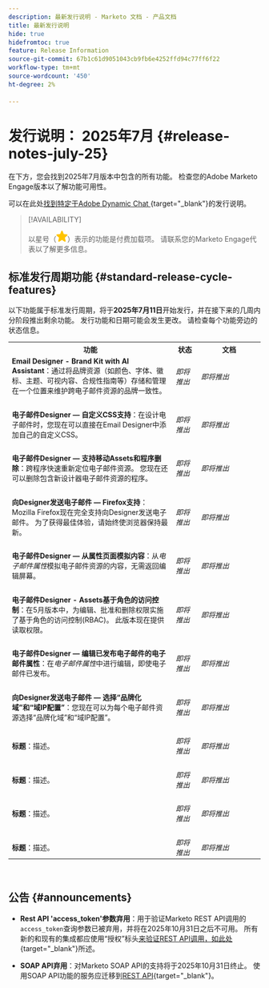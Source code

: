 ```yaml
---
description: 最新发行说明 - Marketo 文档 - 产品文档
title: 最新发行说明
hide: true
hidefromtoc: true
feature: Release Information
source-git-commit: 67b1c61d9051043cb9fb6e4252ffd94c77ff6f22
workflow-type: tm+mt
source-wordcount: '450'
ht-degree: 2%

---
```


# 发行说明： 2025年7月 {#release-notes-july-25}

在下方，您会找到2025年7月版本中包含的所有功能。 检查您的Adobe Marketo Engage版本以了解功能可用性。

可以在此处[找到特定于Adobe Dynamic Chat ](/help/marketo/release-notes/dynamic-chat.md){target="_blank"}的发行说明。

>[!AVAILABILITY]
>
>以星号（![星号](assets/yellow-star.png)）表示的功能是付费加载项。 请联系您的Marketo Engage代表以了解更多信息。

## 标准发行周期功能 {#standard-release-cycle-features}

以下功能属于标准发行周期，将于&#x200B;**2025年7月11日**&#x200B;开始发行，并在接下来的几周内分阶段推出剩余功能。 发行功能和日期可能会发生更改。 请检查每个功能旁边的状态信息。

<table style="table-layout:auto"> 
 <tbody>
 <tr> 
   <th style="width:65%">功能</th> 
   <th style="width:10%">状态</th>
   <th style="width:25%">文档</th>
  </tr>
  <tr> 
   <td><strong>Email Designer - Brand Kit with AI Assistant</strong>：通过将品牌资源（如颜色、字体、徽标、主题、可视内容、合规性指南等）存储和管理在一个位置来维护跨电子邮件资源的品牌一致性。</td> 
   <td><i>即将推出</i></td>
   <td><i>即将推出</i></td>
  </tr>
  <tr> 
   <td> </td> 
   <td> </td>
   <td> </td>
  </tr>
  <tr> 
   <td><strong>电子邮件Designer — 自定义CSS支持</strong>：在设计电子邮件时，您现在可以直接在Email Designer中添加自己的自定义CSS。</td> 
   <td><i>即将推出</i></td>
   <td><i>即将推出</i></td>
  </tr>
  <tr> 
   <td> </td> 
   <td> </td>
   <td> </td>
  </tr>
  <tr> 
   <td><strong>电子邮件Designer — 支持移动Assets和程序删除</strong>：跨程序快速重新定位电子邮件资源。 您现在还可以删除包含新设计器电子邮件资源的程序。</td> 
   <td><i>即将推出</i></td>
   <td><i>即将推出</i></td>
  </tr>
  <tr> 
   <td> </td> 
   <td> </td>
   <td> </td>
  </tr>
  <tr> 
   <td><strong>向Designer发送电子邮件 — Firefox支持</strong>： Mozilla Firefox现在完全支持向Designer发送电子邮件。 为了获得最佳体验，请始终使浏览器保持最新。</td> 
   <td><i>即将推出</i></td>
   <td><i>即将推出</i></td>
  </tr>
  <tr> 
   <td> </td> 
   <td> </td>
   <td> </td>
  </tr>
  <tr> 
   <td><strong>电子邮件Designer — 从属性页面模拟内容</strong>：从<i>电子邮件属性</i>模拟电子邮件资源的内容，无需返回编辑屏幕。</td> 
   <td><i>即将推出</i></td>
   <td><i>即将推出</i></td>
  </tr>
   <tr> 
   <td> </td> 
   <td> </td>
   <td> </td>
  </tr>
  <tr> 
   <td><strong>电子邮件Designer - Assets基于角色的访问控制</strong>：在5月版本中，为编辑、批准和删除权限实施了基于角色的访问控制(RBAC)。 此版本现在提供读取权限。</td> 
   <td><i>即将推出</i></td>
   <td><i>即将推出</i></td>
  </tr>
  <tr> 
   <td> </td> 
   <td> </td>
   <td> </td>
  </tr>
  <tr> 
   <td><strong>电子邮件Designer — 编辑已发布电子邮件的电子邮件属性</strong>：在<i>电子邮件属性</i>中进行编辑，即使电子邮件已发布。</td> 
   <td><i>即将推出</i></td>
   <td><i>即将推出</i></td>
  </tr>
  <tr> 
   <td> </td> 
   <td> </td>
   <td> </td>
  </tr>
  <tr> 
   <td><strong>向Designer发送电子邮件 — 选择“品牌化域”和“域IP配置”</strong>：您现在可以为每个电子邮件资源选择“品牌化域”和“域IP配置”。</td> 
   <td><i>即将推出</i></td>
   <td><i>即将推出</i></td>
  </tr>
  <tr> 
   <td> </td> 
   <td> </td>
   <td> </td>
  </tr>
  <tr> 
   <td><strong>标题</strong>：描述。</td> 
   <td><i>即将推出</i></td>
   <td><i>即将推出</i></td>
  </tr>
  <tr> 
   <td> </td> 
   <td> </td>
   <td> </td>
  </tr>
  <tr> 
   <td><strong>标题</strong>：描述。</td> 
   <td><i>即将推出</i></td>
   <td><i>即将推出</i></td>
  </tr>
  <tr> 
   <td> </td> 
   <td> </td>
   <td> </td>
  </tr>
  <tr> 
   <td><strong>标题</strong>：描述。</td> 
   <td><i>即将推出</i></td>
   <td><i>即将推出</i></td>
  </tr>
  <tr> 
   <td> </td> 
   <td> </td>
   <td> </td>
  </tr>
  <tr> 
   <td><strong>标题</strong>：描述。</td> 
   <td><i>即将推出</i></td>
   <td><i>即将推出</i></td>
  </tr>
 </tbody> 
</table>
<br/>

## 公告 {#announcements}

* **Rest API &#39;access_token&#39;参数弃用**：用于验证Marketo REST API调用的`access_token`查询参数已被弃用，并将在2025年10月31日之后不可用。 所有新的和现有的集成都应使用“授权”标头[来验证REST API调用，如此处](https://experienceleague.adobe.com/zh-hans/docs/marketo-developer/marketo/rest/authentication){target="_blank"}所述。

* **SOAP API弃用**：对Marketo SOAP API的支持将于2025年10月31日终止。 使用SOAP API功能的服务应迁移到[REST API](https://experienceleague.adobe.com/zh-hans/docs/marketo-developer/marketo/rest/rest-api){target="_blank"}。
